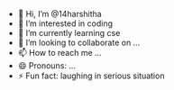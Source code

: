- 👋 Hi, I’m @14harshitha
- 👀 I’m interested in coding
- 🌱 I’m currently learning cse
- 💞️ I’m looking to collaborate on ...
- 📫 How to reach me ...
- 😄 Pronouns: ...
- ⚡ Fun fact: laughing in serious situation 

<!---
14harshitha/14harshitha is a ✨ special ✨ repository because its `README.md` (this file) appears on your GitHub profile.
You can click the Preview link to take a look at your changes.
--->

